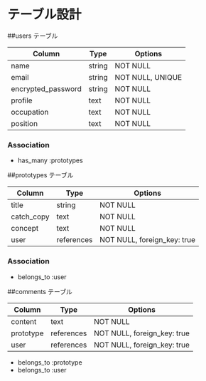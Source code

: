 # テーブル設計

##users テーブル

| Column             | Type   | Options          |
| ------------------ | ------ | ---------------- |
| name               | string | NOT NULL         |
| email              | string | NOT NULL, UNIQUE |
| encrypted_password | string | NOT NULL         |
| profile            | text   | NOT NULL         |
| occupation         | text   | NOT NULL         |
| position           | text   | NOT NULL         |

### Association

- has_many :prototypes

##prototypes テーブル

| Column     | Type       | Options                     |
| ---------- | ---------- | --------------------------- |
| title      | string     | NOT NULL                    |
| catch_copy | text       | NOT NULL                    |
| concept    | text       | NOT NULL                    |
| user       | references | NOT NULL, foreign_key: true |

### Association

- belongs_to :user

##comments テーブル

| Column    | Type       | Options                     |
| --------- | ---------- | --------------------------- |
| content   | text       | NOT NULL                    |
| prototype | references | NOT NULL, foreign_key: true |
| user      | references | NOT NULL, foreign_key: true |

- belongs_to :prototype
- belongs_to :user
